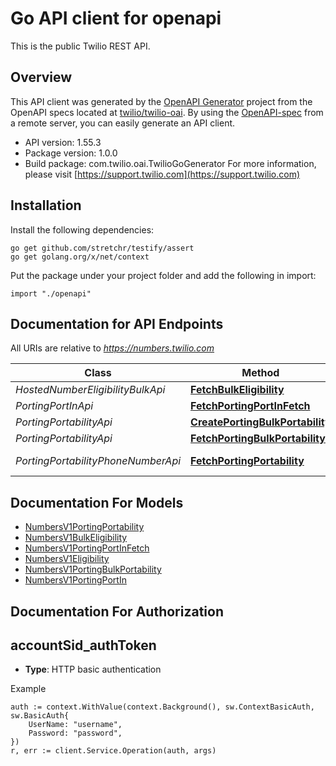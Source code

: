 # Go API client for openapi

This is the public Twilio REST API.

## Overview
This API client was generated by the [OpenAPI Generator](https://openapi-generator.tech) project from the OpenAPI specs located at [twilio/twilio-oai](https://github.com/twilio/twilio-oai/tree/main/spec).  By using the [OpenAPI-spec](https://www.openapis.org/) from a remote server, you can easily generate an API client.

- API version: 1.55.3
- Package version: 1.0.0
- Build package: com.twilio.oai.TwilioGoGenerator
For more information, please visit [https://support.twilio.com](https://support.twilio.com)

## Installation

Install the following dependencies:

```shell
go get github.com/stretchr/testify/assert
go get golang.org/x/net/context
```

Put the package under your project folder and add the following in import:

```golang
import "./openapi"
```

## Documentation for API Endpoints

All URIs are relative to *https://numbers.twilio.com*

Class | Method | HTTP request | Description
------------ | ------------- | ------------- | -------------
*HostedNumberEligibilityBulkApi* | [**FetchBulkEligibility**](docs/HostedNumberEligibilityBulkApi.md#fetchbulkeligibility) | **Get** /v1/HostedNumber/Eligibility/Bulk/{RequestId} | 
*PortingPortInApi* | [**FetchPortingPortInFetch**](docs/PortingPortInApi.md#fetchportingportinfetch) | **Get** /v1/Porting/PortIn/{PortInRequestSid} | 
*PortingPortabilityApi* | [**CreatePortingBulkPortability**](docs/PortingPortabilityApi.md#createportingbulkportability) | **Post** /v1/Porting/Portability | 
*PortingPortabilityApi* | [**FetchPortingBulkPortability**](docs/PortingPortabilityApi.md#fetchportingbulkportability) | **Get** /v1/Porting/Portability/{Sid} | 
*PortingPortabilityPhoneNumberApi* | [**FetchPortingPortability**](docs/PortingPortabilityPhoneNumberApi.md#fetchportingportability) | **Get** /v1/Porting/Portability/PhoneNumber/{PhoneNumber} | 


## Documentation For Models

 - [NumbersV1PortingPortability](docs/NumbersV1PortingPortability.md)
 - [NumbersV1BulkEligibility](docs/NumbersV1BulkEligibility.md)
 - [NumbersV1PortingPortInFetch](docs/NumbersV1PortingPortInFetch.md)
 - [NumbersV1Eligibility](docs/NumbersV1Eligibility.md)
 - [NumbersV1PortingBulkPortability](docs/NumbersV1PortingBulkPortability.md)
 - [NumbersV1PortingPortIn](docs/NumbersV1PortingPortIn.md)


## Documentation For Authorization



## accountSid_authToken

- **Type**: HTTP basic authentication

Example

```golang
auth := context.WithValue(context.Background(), sw.ContextBasicAuth, sw.BasicAuth{
    UserName: "username",
    Password: "password",
})
r, err := client.Service.Operation(auth, args)
```

